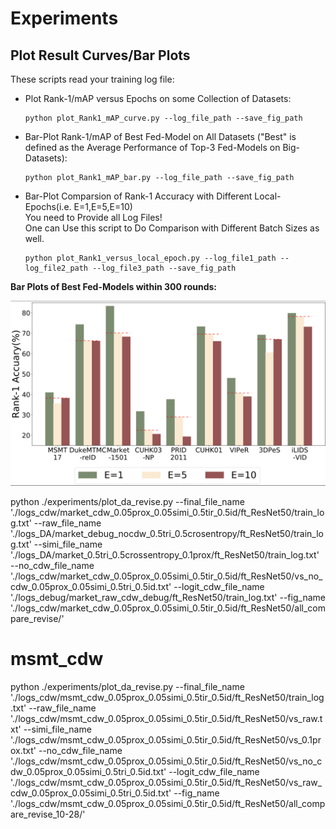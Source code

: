 # Experiments

## Plot Result Curves/Bar Plots

These scripts read your training log file:

* Plot Rank-1/mAP versus Epochs on some Collection of Datasets: 
    ```
    python plot_Rank1_mAP_curve.py --log_file_path --save_fig_path
    ```

* Bar-Plot Rank-1/mAP of Best Fed-Model on All Datasets ("Best" is defined as the Average Performance of Top-3 Fed-Models on Big-Datasets): 
    ```
    python plot_Rank1_mAP_bar.py --log_file_path --save_fig_path
    ```

* Bar-Plot Comparsion of Rank-1 Accuracy with Different Local-Epochs(i.e. E=1,E=5,E=10)  
You need to Provide all Log Files!  
One can Use this script to Do Comparison with Different Batch Sizes as well. 
    ```
    python plot_Rank1_versus_local_epoch.py --log_file1_path --log_file2_path --log_file3_path --save_fig_path
    ```
**Bar Plots of Best Fed-Models within 300 rounds:**

<img src="../images/local-epoch-benched.png" width="600">


 python ./experiments/plot_da_revise.py --final_file_name './logs_cdw/market_cdw_0.05prox_0.05simi_0.5tir_0.5id/ft_ResNet50/train_log.txt' --raw_file_name './logs_DA/market_debug_nocdw_0.5tri_0.5crosentropy/ft_ResNet50/train_log.txt' --simi_file_name './logs_DA/market_0.5tri_0.5crossentropy_0.1prox/ft_ResNet50/train_log.txt' --no_cdw_file_name './logs_cdw/market_cdw_0.05prox_0.05simi_0.5tir_0.5id/ft_ResNet50/vs_no_cdw_0.05prox_0.05simi_0.5tri_0.5id.txt' --logit_cdw_file_name './logs_debug/market_raw_cdw_debug/ft_ResNet50/train_log.txt' --fig_name './logs_cdw/market_cdw_0.05prox_0.05simi_0.5tir_0.5id/ft_ResNet50/all_compare_revise/'



# msmt_cdw
 python ./experiments/plot_da_revise.py --final_file_name './logs_cdw/msmt_cdw_0.05prox_0.05simi_0.5tir_0.5id/ft_ResNet50/train_log.txt' --raw_file_name './logs_cdw/msmt_cdw_0.05prox_0.05simi_0.5tir_0.5id/ft_ResNet50/vs_raw.txt' --simi_file_name './logs_cdw/msmt_cdw_0.05prox_0.05simi_0.5tir_0.5id/ft_ResNet50/vs_0.1prox.txt' --no_cdw_file_name './logs_cdw/msmt_cdw_0.05prox_0.05simi_0.5tir_0.5id/ft_ResNet50/vs_no_cdw_0.05prox_0.05simi_0.5tri_0.5id.txt' --logit_cdw_file_name './logs_cdw/msmt_cdw_0.05prox_0.05simi_0.5tir_0.5id/ft_ResNet50/vs_raw_cdw_0.05prox_0.05simi_0.5tri_0.5id.txt' --fig_name './logs_cdw/msmt_cdw_0.05prox_0.05simi_0.5tir_0.5id/ft_ResNet50/all_compare_revise_10-28/'